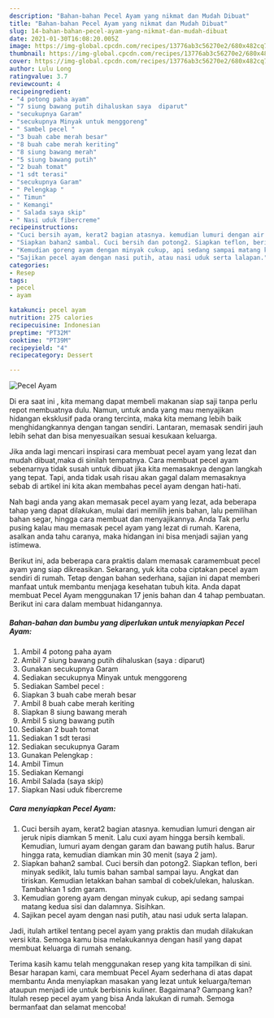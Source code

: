 ```yaml
---
description: "Bahan-bahan Pecel Ayam yang nikmat dan Mudah Dibuat"
title: "Bahan-bahan Pecel Ayam yang nikmat dan Mudah Dibuat"
slug: 14-bahan-bahan-pecel-ayam-yang-nikmat-dan-mudah-dibuat
date: 2021-01-30T16:08:20.005Z
image: https://img-global.cpcdn.com/recipes/13776ab3c56270e2/680x482cq70/pecel-ayam-foto-resep-utama.jpg
thumbnail: https://img-global.cpcdn.com/recipes/13776ab3c56270e2/680x482cq70/pecel-ayam-foto-resep-utama.jpg
cover: https://img-global.cpcdn.com/recipes/13776ab3c56270e2/680x482cq70/pecel-ayam-foto-resep-utama.jpg
author: Lulu Long
ratingvalue: 3.7
reviewcount: 4
recipeingredient:
- "4 potong paha ayam"
- "7 siung bawang putih dihaluskan saya  diparut"
- "secukupnya Garam"
- "secukupnya Minyak untuk menggoreng"
- " Sambel pecel "
- "3 buah cabe merah besar"
- "8 buah cabe merah keriting"
- "8 siung bawang merah"
- "5 siung bawang putih"
- "2 buah tomat"
- "1 sdt terasi"
- "secukupnya Garam"
- " Pelengkap "
- " Timun"
- " Kemangi"
- " Salada saya skip"
- " Nasi uduk fibercreme"
recipeinstructions:
- "Cuci bersih ayam, kerat2 bagian atasnya. kemudian lumuri dengan air jeruk nipis diamkan 5 menit. Lalu cuxi ayam hingga bersih kembali. Kemudian, lumuri ayam dengan garam dan bawang putih halus. Barur hingga rata, kemudian diamkan min 30 menit (saya 2 jam)."
- "Siapkan bahan2 sambal. Cuci bersih dan potong2. Siapkan teflon, beri minyak sedikit, lalu tumis bahan sambal sampai layu. Angkat dan tiriskan. Kemudian letakkan bahan sambal di cobek/ulekan, haluskan. Tambahkan 1 sdm garam."
- "Kemudian goreng ayam dengan minyak cukup, api sedang sampai matang kedua sisi dan dalamnya. Sisihkan."
- "Sajikan pecel ayam dengan nasi putih, atau nasi uduk serta lalapan."
categories:
- Resep
tags:
- pecel
- ayam

katakunci: pecel ayam 
nutrition: 275 calories
recipecuisine: Indonesian
preptime: "PT32M"
cooktime: "PT39M"
recipeyield: "4"
recipecategory: Dessert

---
```



![Pecel Ayam](https://img-global.cpcdn.com/recipes/13776ab3c56270e2/680x482cq70/pecel-ayam-foto-resep-utama.jpg)

Di era  saat ini , kita memang dapat membeli makanan siap saji tanpa perlu repot membuatnya dulu. Namun, untuk anda yang mau menyajikan hidangan eksklusif pada orang tercinta, maka kita memang lebih baik menghidangkannya dengan tangan sendiri. Lantaran, memasak sendiri jauh lebih sehat dan bisa menyesuaikan sesuai kesukaan keluarga.

Jika anda lagi mencari inspirasi cara membuat pecel ayam yang lezat dan mudah dibuat,maka di sinilah tempatnya. Cara membuat pecel ayam  sebenarnya tidak susah untuk dibuat jika kita memasaknya dengan langkah yang tepat. Tapi, anda tidak usah risau akan gagal dalam memasaknya 
sebab di artikel ini kita akan membahas pecel ayam dengan hati-hati.  



Nah bagi anda yang akan memasak pecel ayam yang lezat, ada beberapa tahap yang dapat dilakukan, mulai dari memilih jenis bahan, lalu pemilihan bahan segar, hingga cara membuat dan menyajikannya. Anda Tak perlu pusing kalau mau memasak pecel ayam yang lezat di rumah. Karena, asalkan anda  tahu caranya, maka hidangan ini bisa menjadi sajian yang istimewa.

Berikut ini, ada beberapa cara praktis  dalam memasak caramembuat pecel ayam yang siap dikreasikan. Sekarang, yuk kita coba ciptakan pecel ayam sendiri di rumah. Tetap dengan bahan sederhana, sajian ini dapat memberi manfaat untuk membantu menjaga kesehatan tubuh kita. Anda dapat membuat Pecel Ayam menggunakan 17 jenis bahan dan 4 tahap pembuatan. Berikut ini cara dalam membuat hidangannya.

<!--inarticleads1-->

##### Bahan-bahan dan bumbu yang diperlukan untuk menyiapkan Pecel Ayam:

1. Ambil 4 potong paha ayam
1. Ambil 7 siung bawang putih dihaluskan (saya : diparut)
1. Gunakan secukupnya Garam
1. Sediakan secukupnya Minyak untuk menggoreng
1. Sediakan  Sambel pecel :
1. Siapkan 3 buah cabe merah besar
1. Ambil 8 buah cabe merah keriting
1. Siapkan 8 siung bawang merah
1. Ambil 5 siung bawang putih
1. Sediakan 2 buah tomat
1. Sediakan 1 sdt terasi
1. Sediakan secukupnya Garam
1. Gunakan  Pelengkap :
1. Ambil  Timun
1. Sediakan  Kemangi
1. Ambil  Salada (saya skip)
1. Siapkan  Nasi uduk fibercreme




<!--inarticleads2-->

##### Cara menyiapkan Pecel Ayam:

1. Cuci bersih ayam, kerat2 bagian atasnya. kemudian lumuri dengan air jeruk nipis diamkan 5 menit. Lalu cuxi ayam hingga bersih kembali. Kemudian, lumuri ayam dengan garam dan bawang putih halus. Barur hingga rata, kemudian diamkan min 30 menit (saya 2 jam).
1. Siapkan bahan2 sambal. Cuci bersih dan potong2. Siapkan teflon, beri minyak sedikit, lalu tumis bahan sambal sampai layu. Angkat dan tiriskan. Kemudian letakkan bahan sambal di cobek/ulekan, haluskan. Tambahkan 1 sdm garam.
1. Kemudian goreng ayam dengan minyak cukup, api sedang sampai matang kedua sisi dan dalamnya. Sisihkan.
1. Sajikan pecel ayam dengan nasi putih, atau nasi uduk serta lalapan.




Jadi, itulah artikel tentang  pecel ayam  yang praktis dan mudah dilakukan versi kita. Semoga kamu bisa melakukannya dengan hasil yang dapat membuat keluarga di rumah senang. 

Terima kasih kamu telah menggunakan resep yang kita tampilkan di sini. Besar harapan kami, cara membuat  Pecel Ayam sederhana di atas dapat membantu Anda menyiapkan masakan yang lezat untuk keluarga/teman ataupun menjadi ide untuk berbisnis kuliner. Bagaimana? Gampang kan? Itulah resep pecel ayam yang bisa Anda lakukan di rumah. Semoga bermanfaat dan selamat mencoba!

